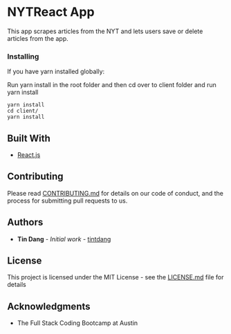# NYTReact App

This app scrapes articles from the NYT and lets users save or delete articles from the app.

<!-- ## Getting Started

These instructions will get you a copy of the project up and running on your local machine for development and testing purposes. See deployment for notes on how to deploy the project on a live system. -->

<!-- ### Prerequisites

What things you need to install the software and how to install them

```
Give examples
``` -->

### Installing

If you have yarn installed globally:

Run yarn install in the root folder and then cd over to client folder and run yarn install

```
yarn install
cd client/
yarn install

```


## Built With

* [React.js](https://reactjs.org/docs/getting-started.html)

## Contributing

Please read [CONTRIBUTING.md](https://gist.github.com/PurpleBooth/b24679402957c63ec426) for details on our code of conduct, and the process for submitting pull requests to us.


## Authors

* **Tin Dang** - *Initial work* - [tintdang](https://github.com/tintdang)


## License

This project is licensed under the MIT License - see the [LICENSE.md](LICENSE.md) file for details

## Acknowledgments

* The Full Stack Coding Bootcamp at Austin
